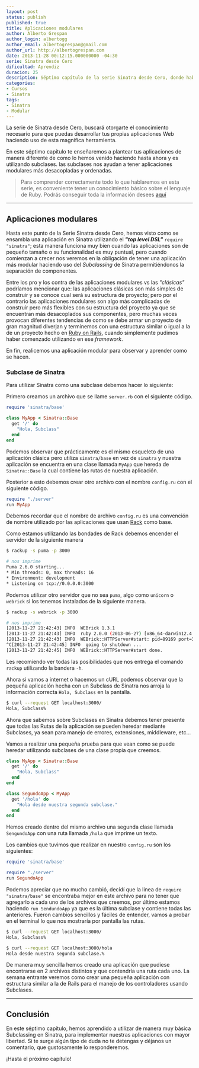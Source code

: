 ```yaml
---
layout: post
status: publish
published: true
title: Aplicaciones modulares
author: Alberto Grespan
author_login: albertogg
author_email: albertogrespan@gmail.com
author_url: http://albertogrespan.com
date: 2013-11-28 00:12:15.000000000 -04:30
serie: Sinatra desde Cero
dificultad: Aprendiz
duracion: 25
description: Séptimo capítulo de la serie Sinatra desde Cero, donde hablaremos sobre aplicaciones modulares para construir aplicaciones más desacopladas y ordenadas.
categories:
- Cursos
- Sinatra
tags:
- Sinatra
- Modular
---
```

<p>La serie de Sinatra desde Cero, buscará otorgarte el conocimiento necesario para que puedas desarrollar tus propias aplicaciones Web haciendo uso de esta magnifica herramienta.</p>

<p>En este séptimo capítulo te enseñaremos a plantear tus aplicaciones de manera diferente de como lo hemos venido haciendo hasta ahora y es utilizando subclases. las subclases nos ayudan a tener aplicaciones modulares más desacopladas y ordenadas.</p>

<blockquote>
  <p>Para comprender correctamente todo lo que hablaremos en esta serie, es conveniente tener un conocimiento básico sobre el lenguaje de Ruby. Podrás conseguir toda la información desees <a href="http://codehero.co/category/tutoriales/ruby/">aquí</a></p>
</blockquote>

<hr />

<h2>Aplicaciones modulares</h2>

<p>Hasta este punto de la Serie Sinatra desde Cero, hemos visto como se ensambla una aplicación en Sinatra utilizando el <strong><em>"top level DSL"</em></strong> <code>require "sinatra"</code>; esta manera funciona muy bien cuando las aplicaciones son de pequeño tamaño o su funcionalidad es muy puntual, pero cuando comienzan a crecer nos veremos en la obligación de tener una aplicación más modular haciendo uso del <em>Subclassing</em> de Sinatra permitiéndonos la separación de componentes.</p>

<p>Entre los pro y los contra de las aplicaciones modulares vs las <em>"clásicas"</em> podríamos mencionar que: las aplicaciones clásicas son más simples de construir y se conoce cual será su estructura de proyecto; pero por el contrario las aplicaciones modulares son algo más complicadas de construir pero más flexibles con su estructura del proyecto ya que se encuentran más desacoplados sus componentes, pero muchas veces provocan diferentes tendencias de como se debe armar un proyecto de gran magnitud diverjan y terminemos con una estructura similar o igual a la de un proyecto hecho en <a href="http://codehero.co/ruby-on-rails-desde-cero-estructura-del-proyecto/">Ruby on Rails</a>, cuando simplemente pudimos haber comenzado utilizando en ese <em>framework</em>.</p>

<p>En fin, realicemos una aplicación modular para observar y aprender como se hacen.</p>

<h3>Subclase de Sinatra</h3>

<p>Para utilizar Sinatra como una subclase debemos hacer lo siguiente:</p>

<p>Primero creamos un archivo que se llame <code>server.rb</code> con el siguiente código.</p>

```ruby
require 'sinatra/base'

class MyApp < Sinatra::Base
  get '/' do
    "Hola, Subclass"
  end
end
```

<p>Podemos observar que prácticamente es el mismo esqueleto de una aplicación clásica pero utiliza <code>sinatra/base</code> en vez de <code>sinatra</code> y nuestra aplicación se encuentra en una clase llamada <code>MyApp</code> que hereda de <code>Sinatra::Base</code> la cual contiene las rutas de nuestra aplicación.</p>

<p>Posterior a esto debemos crear otro archivo con el nombre <code>config.ru</code> con el siguiente código.</p>

```ruby
require "./server"
run MyApp
```

<p>Debemos recordar que el nombre de archivo <code>config.ru</code> es una convención de nombre utilizado por las aplicaciones que usan <a href="https://github.com/rack/rack">Rack</a> como base.</p>

<p>Como estamos utilizando las bondades de Rack debemos encender el servidor de la siguiente manera</p>

```sh
$ rackup -s puma -p 3000

# nos imprime
Puma 2.6.0 starting...
* Min threads: 0, max threads: 16
* Environment: development
* Listening on tcp://0.0.0.0:3000
```

<p>Podemos utilizar otro servidor que no sea <code>puma</code>, algo como <code>unicorn</code> o <code>webrick</code> si los tenemos instalados de la siguiente manera.</p>

```sh
$ rackup -s webrick -p 3000

# nos imprime
[2013-11-27 21:42:43] INFO  WEBrick 1.3.1
[2013-11-27 21:42:43] INFO  ruby 2.0.0 (2013-06-27) [x86_64-darwin12.4.1]
[2013-11-27 21:42:43] INFO  WEBrick::HTTPServer#start: pid=89169 port=3000
^C[2013-11-27 21:42:45] INFO  going to shutdown ...
[2013-11-27 21:42:45] INFO  WEBrick::HTTPServer#start done.
```

<p>Les recomiendo ver todas las posibilidades que nos entrega el comando <code>rackup</code> utilizando la bandera <code>-h</code>.</p>

<p>Ahora si vamos a internet o hacemos un cURL podemos observar que la pequeña aplicación hecha con un Subclass de Sinatra nos arroja la información correcta <code>Hola, Subclass</code> en la pantalla.</p>

```sh
$ curl --request GET localhost:3000/
Hola, Subclass%
```

<p>Ahora que sabemos sobre Subclases en Sinatra debemos tener presente que todas las Rutas de la aplicación se pueden heredar mediante Subclases, ya sean para manejo de errores, extensiones, middleware, etc…</p>

<p>Vamos a realizar una pequeña prueba para que vean como se puede heredar utilizando subclases de una clase propia que creemos.</p>

```ruby
class MyApp < Sinatra::Base
  get '/' do
    "Hola, Subclass"
  end
end

class SegundoApp < MyApp
  get '/hola' do
    "Hola desde nuestra segunda subclase."
  end
end
```

<p>Hemos creado dentro del mismo archivo una segunda clase llamada <code>SengundoApp</code> con una ruta llamada <code>/hola</code> que imprime un texto.</p>

<p>Los cambios que tuvimos que realizar en nuestro <code>config.ru</code> son los siguientes:</p>

```ruby
require 'sinatra/base'

require "./server"
run SegundoApp
```

<p>Podemos apreciar que no mucho cambió, decidí que la linea de <code>require "sinatra/base"</code> se encontraba mejor en este archivo para no tener que agregarlo a cada uno de los archivos que creemos, por último estamos haciendo <code>run SendundoApp</code> ya que es la última subclase y contiene todas las anteriores. Fueron cambios sencillos y fáciles de entender, vamos a probar en el terminal lo que nos mostraría por pantalla las rutas.</p>

```sh
$ curl --request GET localhost:3000/
Hola, Subclass%

$ curl --request GET localhost:3000/hola
Hola desde nuestra segunda subclase.%
```

<p>De manera muy sencilla hemos creado una aplicación que pudiese encontrarse en 2 archivos distintos y que contendría una ruta cada uno. La semana entrante veremos como crear una pequeña aplicación con estructura similar a la de Rails para el manejo de los controladores usando Subclases.</p>

<hr />

<h2>Conclusión</h2>

<p>En este séptimo capítulo, hemos aprendido a utilizar de manera muy básica Subclassing en Sinatra, para implementar nuestras aplicaciones con mayor libertad. Si te surge algún tipo de duda no te detengas y déjanos un comentario, que gustosamente lo responderemos.</p>

<p>¡Hasta el próximo capítulo!</p>
